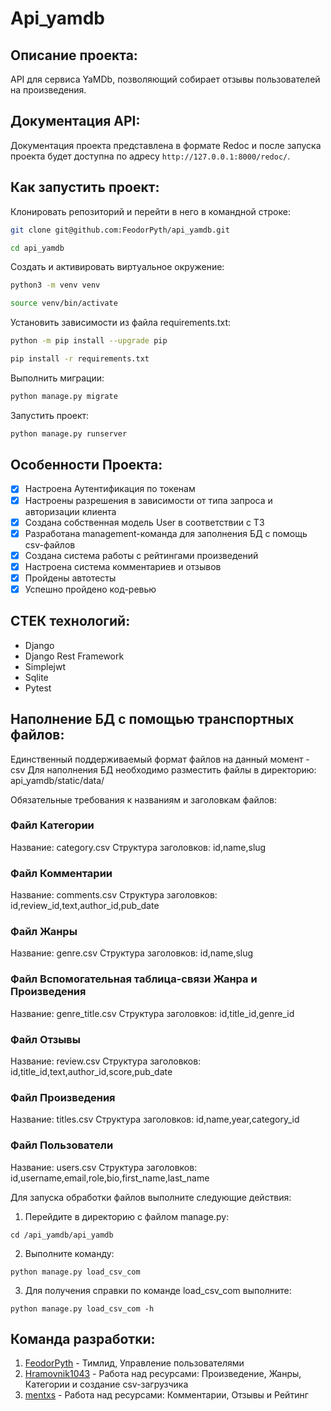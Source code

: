 # Api_yamdb
## Описание проекта:
API для сервиса YaMDb, позволяющий собирает отзывы пользователей на произведения.

## Документация API:
Документация проекта представлена в формате Redoc и после запуска проекта будет доступна по адресу `http://127.0.0.1:8000/redoc/`.

## Как запустить проект:
Клонировать репозиторий и перейти в него в командной строке:

```sh
git clone git@github.com:FeodorPyth/api_yamdb.git
```

```sh
cd api_yamdb
```

Cоздать и активировать виртуальное окружение:

```sh
python3 -m venv venv
```

```sh
source venv/bin/activate
```

Установить зависимости из файла requirements.txt:

```sh
python -m pip install --upgrade pip
```

```sh
pip install -r requirements.txt
```

Выполнить миграции:

```sh
python manage.py migrate
```

Запустить проект:

```sh
python manage.py runserver
```
## Особенности Проекта:
- [x] Настроена Аутентификация по токенам
- [x] Настроены разрешения в зависимости от типа запроса и авторизации клиента
- [x] Создана собственная модель User в соответствии с ТЗ
- [x] Разработана management-команда для заполнения БД с помощь csv-файлов
- [x] Создана система работы с рейтингами произведений
- [x] Настроена система комментариев и отзывов
- [x] Пройдены автотесты
- [x] Успешно пройдено код-ревью

## СТЕК технологий:
* Django
* Django Rest Framework
* Simplejwt
* Sqlite
* Pytest

## Наполнение БД с помощью транспортных файлов:
Единственный поддерживаемый формат файлов на данный момент - csv
Для наполнения БД необходимо разместить файлы в директорию: api_yamdb/static/data/

Обязательные требования к названиям и заголовкам файлов:
### Файл Категории
Название: category.csv
Структура заголовков: id,name,slug

### Файл Комментарии
Название: comments.csv
Структура заголовков: id,review_id,text,author_id,pub_date

### Файл Жанры
Название: genre.csv
Структура заголовков: id,name,slug

### Файл Вспомогательная таблица-связи Жанра и Произведения
Название: genre_title.csv
Структура заголовков: id,title_id,genre_id

### Файл Отзывы
Название: review.csv
Структура заголовков: id,title_id,text,author_id,score,pub_date

### Файл Произведения
Название: titles.csv
Структура заголовков: id,name,year,category_id

### Файл Пользователи
Название: users.csv
Структура заголовков: id,username,email,role,bio,first_name,last_name

Для запуска обработки файлов выполните следующие действия:
1. Перейдите в директорию с файлом manage.py:

```
cd /api_yamdb/api_yamdb
```

2. Выполните команду:
```
python manage.py load_csv_com
```

3. Для получения справки по команде load_csv_com выполните:
```
python manage.py load_csv_com -h
```

## Команда разработки:
1. [FeodorPyth](https://github.com/FeodorPyth) - Тимлид, Управление пользователями
2. [Hramovnik1043](https://github.com/Hramovnik1043) - Работа над ресурсами: Произведение, Жанры, Категории и создание csv-загрузчика
3. [mentxs](https://github.com/f1v3nt5) - Работа над ресурсами: Комментарии, Отзывы и Рейтинг
